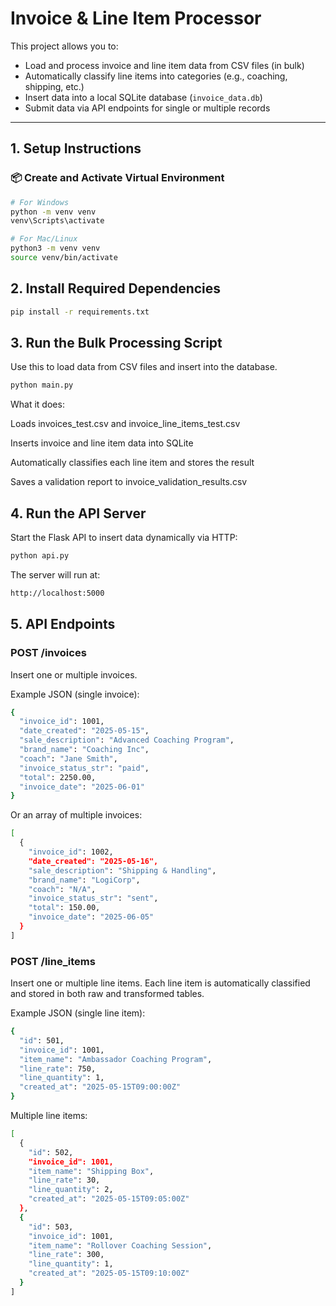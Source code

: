 # Invoice & Line Item Processor

This project allows you to:
- Load and process invoice and line item data from CSV files (in bulk)
- Automatically classify line items into categories (e.g., coaching, shipping, etc.)
- Insert data into a local SQLite database (`invoice_data.db`)
- Submit data via API endpoints for single or multiple records

---

## 1. Setup Instructions

### 📦 Create and Activate Virtual Environment

```bash
# For Windows
python -m venv venv
venv\Scripts\activate

# For Mac/Linux
python3 -m venv venv
source venv/bin/activate
```

## 2. Install Required Dependencies
```bash
pip install -r requirements.txt
```

## 3. Run the Bulk Processing Script
Use this to load data from CSV files and insert into the database.

```bash
python main.py
```
What it does:

Loads invoices_test.csv and invoice_line_items_test.csv

Inserts invoice and line item data into SQLite

Automatically classifies each line item and stores the result

Saves a validation report to invoice_validation_results.csv

## 4. Run the API Server
Start the Flask API to insert data dynamically via HTTP:
```bash
python api.py
```
The server will run at:
```bash
http://localhost:5000
```

## 5. API Endpoints

### POST /invoices
Insert one or multiple invoices.

Example JSON (single invoice):
```bash
{
  "invoice_id": 1001,
  "date_created": "2025-05-15",
  "sale_description": "Advanced Coaching Program",
  "brand_name": "Coaching Inc",
  "coach": "Jane Smith",
  "invoice_status_str": "paid",
  "total": 2250.00,
  "invoice_date": "2025-06-01"
}
```
Or an array of multiple invoices:
```bash
[
  {
    "invoice_id": 1002,
    "date_created": "2025-05-16",
    "sale_description": "Shipping & Handling",
    "brand_name": "LogiCorp",
    "coach": "N/A",
    "invoice_status_str": "sent",
    "total": 150.00,
    "invoice_date": "2025-06-05"
  }
]

```
### POST /line_items
Insert one or multiple line items. Each line item is automatically classified and stored in both raw and transformed tables.

Example JSON (single line item):
```bash
{
  "id": 501,
  "invoice_id": 1001,
  "item_name": "Ambassador Coaching Program",
  "line_rate": 750,
  "line_quantity": 1,
  "created_at": "2025-05-15T09:00:00Z"
}
```
Multiple line items:
```bash
[
  {
    "id": 502,
    "invoice_id": 1001,
    "item_name": "Shipping Box",
    "line_rate": 30,
    "line_quantity": 2,
    "created_at": "2025-05-15T09:05:00Z"
  },
  {
    "id": 503,
    "invoice_id": 1001,
    "item_name": "Rollover Coaching Session",
    "line_rate": 300,
    "line_quantity": 1,
    "created_at": "2025-05-15T09:10:00Z"
  }
]

```